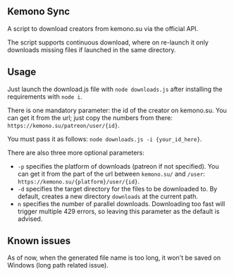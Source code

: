 ## Kemono Sync

A script to download creators from kemono.su via the official API. 

The script supports continuous download, where on re-launch it only downloads missing files if launched in the same directory.


## Usage

Just launch the download.js file with `node downloads.js` after installing the requirements with `node i`.

There is one mandatory parameter: the id of the creator on kemono.su. You can get it from the url; just copy the numbers from there: `https://kemono.su/patreon/user/{id}`.

You must pass it as follows: `node downloads.js -i {your_id_here}`.

There are also three more optional parameters:

- `-p` specifies the platform of downloads (patreon if not specified). You can get it from the part of the url between `kemono.su/` and `/user`: `https://kemono.su/{platform}/user/{id}`.
- `-d` specifies the target directory for the files to be downloaded to. By default, creates a new directory `downloads` at the current path.
- `n` specifies the number of parallel downloads. Downloading too fast will trigger multiple 429 errors, so leaving this parameter as the default is advised.


## Known issues

As of now, when the generated file name is too long, it won't be saved on Windows (long path related issue).